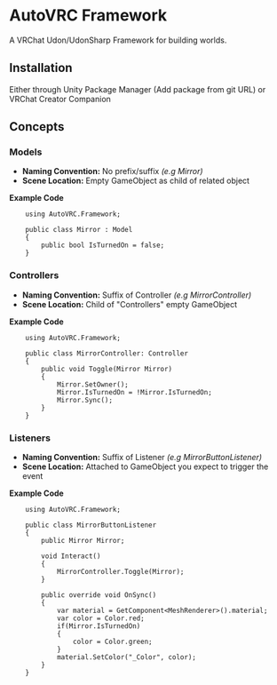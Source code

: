 # AutoVRC Framework

A VRChat Udon/UdonSharp Framework for building worlds.

## Installation

Either through Unity Package Manager (Add package from git URL) or VRChat Creator Companion

## Concepts

### Models

- **Naming Convention:** No prefix/suffix _(e.g Mirror)_
- **Scene Location:** Empty GameObject as child of related object

**Example Code**

```
    using AutoVRC.Framework;

    public class Mirror : Model
    {
        public bool IsTurnedOn = false;
    }
```

### Controllers

- **Naming Convention:** Suffix of Controller _(e.g MirrorController)_
- **Scene Location:** Child of "Controllers" empty GameObject

**Example Code**

```
    using AutoVRC.Framework;

    public class MirrorController: Controller
    {
        public void Toggle(Mirror Mirror)
        {
            Mirror.SetOwner();
            Mirror.IsTurnedOn = !Mirror.IsTurnedOn;
            Mirror.Sync();
        }
    }
```

### Listeners

- **Naming Convention:** Suffix of Listener _(e.g MirrorButtonListener)_
- **Scene Location:** Attached to GameObject you expect to trigger the event

**Example Code**

```
    using AutoVRC.Framework;

    public class MirrorButtonListener
    {
        public Mirror Mirror;

        void Interact()
        {
            MirrorController.Toggle(Mirror);
        }

        public override void OnSync()
        {
            var material = GetComponent<MeshRenderer>().material;
            var color = Color.red;
            if(Mirror.IsTurnedOn)
            {
                color = Color.green;
            }
            material.SetColor("_Color", color);
        }
    }
```
